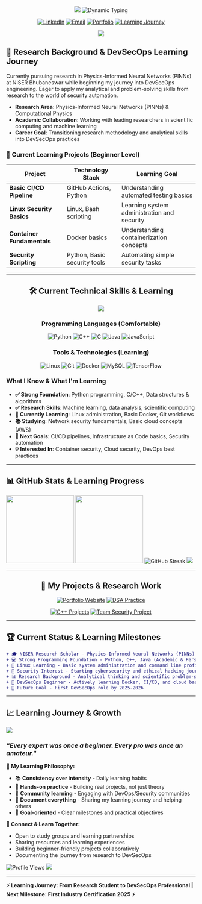 <div align="center">

<img src="https://capsule-render.vercel.app/api?type=waving&color=gradient&customColorList=0,1,2,9,12,17&height=180&section=header&text=Satya%20Sarthak%20Manohari&fontSize=42&fontColor=fff&animation=fadeIn&fontAlignY=32&desc=Aspiring%20DevSecOps%20Engineer%20•%20Security%20Enthusiast%20•%20Continuous%20Learner&descAlignY=51&descAlign=50" />

<img src="https://readme-typing-svg.herokuapp.com?font=SF+Pro+Display&weight=500&size=24&duration=3000&pause=1000&color=4169E1&center=true&vCenter=true&width=700&lines=Learning+DevSecOps+%26+Cloud+Security;Building+CI%2FCD+Pipeline+Skills;Exploring+Infrastructure+Automation;Starting+Security+Journey;NISER+Research+Scholar" alt="Dynamic Typing" />

<br>

[![LinkedIn](https://img.shields.io/badge/LinkedIn-0A66C2?style=for-the-badge&logo=linkedin&logoColor=white)](https://www.linkedin.com/in/satya-sarthak-manohari-b2a609297)
[![Email](https://img.shields.io/badge/Email-4169E1?style=for-the-badge&logo=gmail&logoColor=white)](mailto:manoharisatyasarthak@gmail.com)
[![Portfolio](https://img.shields.io/badge/Portfolio-000000?style=for-the-badge&logo=github&logoColor=white)](https://github.com/Satya37x1112/My_Portfolio-main)
[![Learning Journey](https://img.shields.io/badge/DevSecOps_Learning-6495ED?style=for-the-badge&logo=security&logoColor=white)](https://github.com/Satya37x1112)

<img src="https://user-images.githubusercontent.com/73097560/115834477-dbab4500-a447-11eb-908a-139a6edaec5c.gif">

</div>

## 🎯 Research Background & DevSecOps Learning Journey

Currently pursuing research in Physics-Informed Neural Networks (PINNs) at NISER Bhubaneswar while beginning my journey into DevSecOps engineering. Eager to apply my analytical and problem-solving skills from research to the world of security automation.

- **Research Area**: Physics-Informed Neural Networks (PINNs) & Computational Physics  
- **Academic Collaboration**: Working with leading researchers in scientific computing and machine learning
- **Career Goal**: Transitioning research methodology and analytical skills into DevSecOps practices

### 🌱 **Current Learning Projects** (Beginner Level)

| Project | Technology Stack | Learning Goal |
|---------|-----------------|---------------|
| **Basic CI/CD Pipeline** | GitHub Actions, Python | Understanding automated testing basics |
| **Linux Security Basics** | Linux, Bash scripting | Learning system administration and security |
| **Container Fundamentals** | Docker basics | Understanding containerization concepts |
| **Security Scripting** | Python, Basic security tools | Automating simple security tasks |

---

<div align="center">

## 🛠️ Current Technical Skills & Learning

<img src="https://skillicons.dev/icons?i=python,cpp,c,java,js,html,css,linux,git,mysql,docker,tensorflow,pytorch&theme=dark" />

</div>

<div align="center">

### **Programming Languages (Comfortable)**
![Python](https://img.shields.io/badge/Python-3776AB?style=for-the-badge&logo=python&logoColor=white)
![C++](https://img.shields.io/badge/C++-00599C?style=for-the-badge&logo=cplusplus&logoColor=white)
![C](https://img.shields.io/badge/C-A8B9CC?style=for-the-badge&logo=c&logoColor=black)
![Java](https://img.shields.io/badge/Java-4169E1?style=for-the-badge&logo=openjdk&logoColor=white)
![JavaScript](https://img.shields.io/badge/JavaScript-F7DF1E?style=for-the-badge&logo=javascript&logoColor=black)

### **Tools & Technologies (Learning)**
![Linux](https://img.shields.io/badge/Linux-FCC624?style=for-the-badge&logo=linux&logoColor=black)
![Git](https://img.shields.io/badge/Git-F05032?style=for-the-badge&logo=git&logoColor=white)
![Docker](https://img.shields.io/badge/Docker_Basics-2496ED?style=for-the-badge&logo=docker&logoColor=white)
![MySQL](https://img.shields.io/badge/MySQL-4479A1?style=for-the-badge&logo=mysql&logoColor=white)
![TensorFlow](https://img.shields.io/badge/TensorFlow-4169E1?style=for-the-badge&logo=tensorflow&logoColor=white)

</div>

### **What I Know & What I'm Learning**
- **✅ Strong Foundation**: Python programming, C/C++, Data structures & algorithms
- **✅ Research Skills**: Machine learning, data analysis, scientific computing
- **🌱 Currently Learning**: Linux administration, Basic Docker, Git workflows
- **📚 Studying**: Network security fundamentals, Basic cloud concepts (AWS)
- **🎯 Next Goals**: CI/CD pipelines, Infrastructure as Code basics, Security automation
- **💡 Interested In**: Container security, Cloud security, DevOps best practices

---



## 📊 GitHub Stats & Learning Progress

<img height="180em" src="https://github-readme-stats.vercel.app/api?username=Satya37x1112&show_icons=true&theme=github_dark_dimmed&include_all_commits=true&count_private=true&border_radius=12&bg_color=0D1117&title_color=4169E1&icon_color=4169E1&text_color=C9D1D9&border_color=21262D"/>
<img height="180em" src="https://github-readme-stats.vercel.app/api/top-langs/?username=Satya37x1112&layout=compact&langs_count=8&theme=github_dark_dimmed&border_radius=12&bg_color=0D1117&title_color=4169E1&text_color=C9D1D9&border_color=21262D"/>

<img src="https://github-readme-streak-stats.herokuapp.com/?user=Satya37x1112&theme=github-dark-blue&border_radius=12&background=0D1117&border=21262D&stroke=4169E1&ring=4169E1&fire=6495ED&currStreakLabel=4169E1" alt="GitHub Streak"/>

<img src="https://github-profile-trophy.vercel.app/?username=Satya37x1112&theme=darkhub&no-frame=true&row=1&column=6&margin-w=15&margin-h=15" />

</div>

---

<div align="center">

## 🎯 My Projects & Research Work

[![Portfolio Website](https://github-readme-stats.vercel.app/api/pin/?username=Satya37x1112&repo=My_Portfolio-main&theme=github_dark_dimmed&border_radius=12&bg_color=0D1117&title_color=4169E1&text_color=C9D1D9&border_color=21262D)](https://github.com/Satya37x1112/My_Portfolio-main)
[![DSA Practice](https://github-readme-stats.vercel.app/api/pin/?username=Satya37x1112&repo=DSA_Practice_Geeks_for_Geeks&theme=github_dark_dimmed&border_radius=12&bg_color=0D1117&title_color=4169E1&text_color=C9D1D9&border_color=21262D)](https://github.com/Satya37x1112/DSA_Practice_Geeks_for_Geeks)

[![C++ Projects](https://github-readme-stats.vercel.app/api/pin/?username=Satya37x1112&repo=C--&theme=github_dark_dimmed&border_radius=12&bg_color=0D1117&title_color=4169E1&text_color=C9D1D9&border_color=21262D)](https://github.com/Satya37x1112/C--)
[![Team Security Project](https://github-readme-stats.vercel.app/api/pin/?username=rajtilak-2020&repo=Suraksha-Mirage_NexTech1.0&theme=github_dark_dimmed&border_radius=12&bg_color=0D1117&title_color=4169E1&text_color=C9D1D9&border_color=21262D)](https://github.com/rajtilak-2020/Suraksha-Mirage_NexTech1.0)

</div>

---

## 🏆 Current Status & Learning Milestones

```diff
+ 🎓 NISER Research Scholar - Physics-Informed Neural Networks (PINNs)
+ 💻 Strong Programming Foundation - Python, C++, Java (Academic & Personal Projects)
+ 🐧 Linux Learning - Basic system administration and command line proficiency
+ 🔐 Security Interest - Starting cybersecurity and ethical hacking journey
+ 📊 Research Background - Analytical thinking and scientific problem-solving
+ 🌱 DevSecOps Beginner - Actively learning Docker, CI/CD, and cloud basics
+ 🎯 Future Goal - First DevSecOps role by 2025-2026
```

---



## 📈 Learning Journey & Growth

<img src="https://github-readme-activity-graph.vercel.app/graph?username=Satya37x1112&bg_color=0D1117&color=4169E1&line=4169E1&point=C9D1D9&area=true&hide_border=true&radius=12" />

### *"Every expert was once a beginner. Every pro was once an amateur."*

**🎯 My Learning Philosophy:**
- 📚 **Consistency over intensity** - Daily learning habits
- 🔧 **Hands-on practice** - Building real projects, not just theory
- 🤝 **Community learning** - Engaging with DevOps/Security communities
- 📝 **Document everything** - Sharing my learning journey and helping others
- 🎯 **Goal-oriented** - Clear milestones and practical objectives

**🤝 Connect & Learn Together:**
- Open to study groups and learning partnerships
- Sharing resources and learning experiences
- Building beginner-friendly projects collaboratively
- Documenting the journey from research to DevSecOps

<img src="https://komarev.com/ghpvc/?username=Satya37x1112&style=for-the-badge&color=4169E1&labelColor=0D1117" alt="Profile Views"/>

<img src="https://capsule-render.vercel.app/api?type=waving&color=gradient&customColorList=0,1,2,9,12,17&height=120&section=footer" />

---

**⚡ Learning Journey: From Research Student to DevSecOps Professional | Next Milestone: First Industry Certification 2025 ⚡**

</div>
